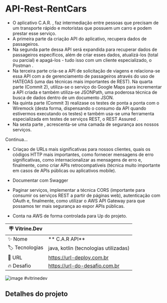 # API-Rest-RentCars

- O aplicativo C.A.R. , faz intermediação entre pessoas que precisam de um transporte rápido e motoristas que possuem um carro e podem prestar esse serviço.
- A primeira parte da criação API do aplicativo, recupera dados de passageiros. 
- Na segunda parte dessa API será expandida para recuperar dados de passageiros específicos, além de criar esses dados, atualizá-los (total ou parcial) e
apagá-los - tudo isso com um cliente especializado, o Postman . 
- Na terceira parte cria-se a API de solicitação de viagens e relaciona-se essa API com a de gerenciamento de passageiros
através do uso de HATEOAS (uma das técnicas mais importantes de REST).
Na quarta parte (Commit 2), utiliza-se o serviço do Google Maps para incrementar a API criada e também utiliza-se JSONPath, uma poderosa técnica 
de busca de dados dentro de um documento JSON.
- Na quinta parte (Commit 3) realizase os testes de ponta a ponta com o Wiremock (desta forma, dispensando o consumo da API quando estivermos 
executando os testes) e também usa-se uma ferramenta especializada em testes de serviços REST, o REST Assured .
- Na sexta parte , acrescenta-se uma camada de segurança aos nossos serviços. 

Continua...

- Criaçao de URLs mais significativas para nossos clientes, quais os códigos HTTP
mais importantes, como fornecer mensagens de erro significativas, como internacionalizar as mensagens de erro e, finalmente, como
criar APIs retrocompatíveis (técnica muito importante em casos de APIs públicas ou aplicativos mobile).

- Documentar com Swagger

- Paginar serviços, implementar a técnica CORS (importante para consumir os
serviços REST a partir de páginas web), autenticação com OAuth
e, finalmente, como utilizar o AWS API Gateway para que
possamos ter mais segurança ao expor APIs públicas.

- Conta na AWS de forma controlada para Up do projeto.
   

| :placard: Vitrine.Dev |     |
| -------------  | --- |
| :sparkles: Nome        | ** C.A.R API**
| :label: Tecnologias | java, kotlin (tecnologias utilizadas)
| :rocket: URL         | https://url-deploy.com.br
| :fire: Desafio     | https://url-do-desafio.com.br

<!-- Inserir imagem com a #vitrinedev ao final do link -->
![image](https://user-images.githubusercontent.com/30580018/200132319-2dfb32ea-c112-4609-91eb-58ea7735e010.png) #vitrinedev

## Detalhes do projeto
